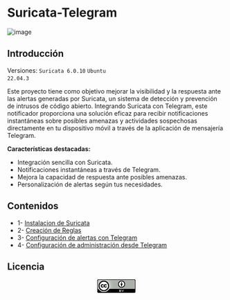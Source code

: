 # Suricata-Telegram

![image](https://github.com/Scosrom/Suricata-Telegram/assets/114906778/69f3fdbf-19c8-4932-996a-a2b25d7baf4c)

       
## Introducción

Versiones:
<code>Suricata 6.0.10</code>
<code>Ubuntu 22.04.3</code> 

Este proyecto tiene como objetivo mejorar la visibilidad y la respuesta ante las alertas generadas por Suricata, un sistema de detección y prevención de intrusos de código abierto. Integrando Suricata con Telegram, este notificador proporciona una solución eficaz para recibir notificaciones instantáneas sobre posibles amenazas y actividades sospechosas directamente en tu dispositivo móvil a través de la aplicación de mensajería Telegram.

**Características destacadas:**

- Integración sencilla con Suricata.
- Notificaciones instantáneas a través de Telegram.
- Mejora la capacidad de respuesta ante posibles amenazas.
- Personalización de alertas según tus necesidades.
    

## Contenidos

  * 1- [Instalacion de Suricata](instalacion.md)
  * 2- [Creación de Reglas](reglas.md)
  * 3- [Configuración de alertas con Telegram](telegram.md)
  * 4- [Configuración de administración desde Telegram](ManoliBot2.sh)

## Licencia

<p align="center">
  <img src="88x31.png" alt="licencia">
</p>




